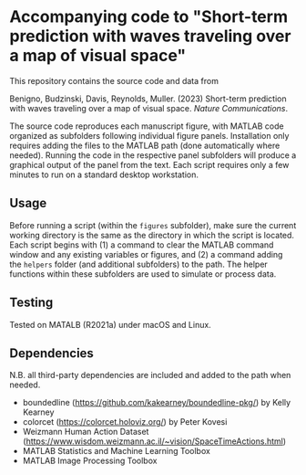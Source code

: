 # Accompanying code to "Short-term prediction with waves traveling over a map of visual space"

This repository contains the source code and data from

Benigno, Budzinski, Davis, Reynolds, Muller. (2023) Short-term prediction with waves traveling over a map of visual space. *Nature Communications*.

The source code reproduces each manuscript figure, with MATLAB code organized as subfolders following individual figure panels. Installation only requires adding the files to the MATLAB path (done automatically where needed). Running the code in the respective panel subfolders will produce a graphical output of the panel from the text. Each script requires only a few minutes to run on a standard desktop workstation.

## Usage

Before running a script (within the `figures` subfolder), make sure the current working directory is the same as the directory in which the script is located. Each script begins with (1) a command to clear the MATLAB command window and any existing variables or figures, and (2) a command adding the `helpers` folder (and additional subfolders) to the path. The helper functions within these subfolders are used to simulate or process data.

## Testing

Tested on MATALB (R2021a) under macOS and Linux.

## Dependencies
N.B. all third-party dependencies are included and added to the path when needed.
- boundedline (https://github.com/kakearney/boundedline-pkg/) by Kelly Kearney
- colorcet (https://colorcet.holoviz.org/) by Peter Kovesi
- Weizmann Human Action Dataset (https://www.wisdom.weizmann.ac.il/~vision/SpaceTimeActions.html)
- MATLAB Statistics and Machine Learning Toolbox
- MATLAB Image Processing Toolbox
